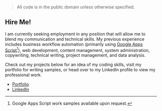 > All code is in the public domain unless otherwise specified.

## Hire Me!

I am currently seeking employment in any position that will allow me to blend my communication and technical skills. My previous experience includes business workflow automation (primarily using [Google Apps Script](https://github.com/unforswearing?tab=repositories&q=gas)[^*]), web development, content management, system administration, copywriting, technical writing, project management, and data analysis. 

Check out my projects below for an idea of my coding skills, visit my portfolio for writing samples, or head over to my LinkedIn profile to view my professional work.

- [Portfolio](https://unforswearing.com/portfolio.html)
- [LinkedIn](https://linkedin.com/in/alvin-charity)

[^*]: Google Apps Script work samples available upon request.
